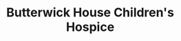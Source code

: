 ---
title: "Butterwick House Children's Hospice"
url: /darlington/butterwick-house-childrens-hospice/
shop: Gebrauchtwaren
---